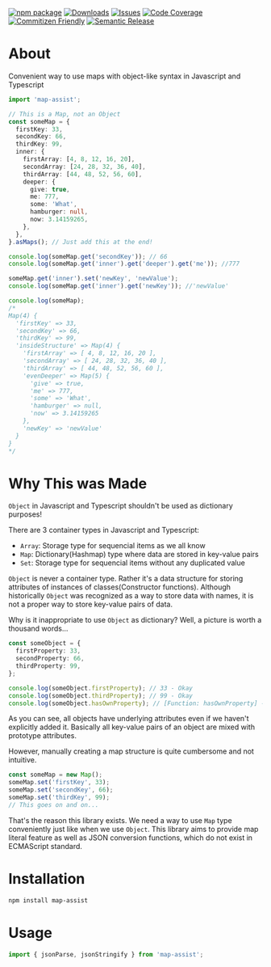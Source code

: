 [![npm package][npm-img]][npm-url]
[![Downloads][downloads-img]][downloads-url]
[![Issues][issues-img]][issues-url]
[![Code Coverage][codecov-img]][codecov-url]
[![Commitizen Friendly][commitizen-img]][commitizen-url]
[![Semantic Release][semantic-release-img]][semantic-release-url]

# About

Convenient way to use maps with object-like syntax in Javascript and Typescript

```typescript
import 'map-assist';

// This is a Map, not an Object
const someMap = {
  firstKey: 33,
  secondKey: 66,
  thirdKey: 99,
  inner: {
    firstArray: [4, 8, 12, 16, 20],
    secondArray: [24, 28, 32, 36, 40],
    thirdArray: [44, 48, 52, 56, 60],
    deeper: {
      give: true,
      me: 777,
      some: 'What',
      hamburger: null,
      now: 3.14159265,
    },
  },
}.asMaps(); // Just add this at the end!

console.log(someMap.get('secondKey')); // 66
console.log(someMap.get('inner').get('deeper').get('me')); //777

someMap.get('inner').set('newKey', 'newValue');
console.log(someMap.get('inner').get('newKey')); //'newValue'

console.log(someMap);
/*
Map(4) {
  'firstKey' => 33,
  'secondKey' => 66,
  'thirdKey' => 99,
  'insideStructure' => Map(4) {
    'firstArray' => [ 4, 8, 12, 16, 20 ],
    'secondArray' => [ 24, 28, 32, 36, 40 ],
    'thirdArray' => [ 44, 48, 52, 56, 60 ],
    'evenDeeper' => Map(5) {
      'give' => true,
      'me' => 777,
      'some' => 'What',
      'hamburger' => null,
      'now' => 3.14159265
    },
    'newKey' => 'newValue'
  }
}
*/
```

# Why This was Made

`Object` in Javascript and Typescript shouldn't be used as dictionary purposes!

There are 3 container types in Javascript and Typescript:

- `Array`: Storage type for sequencial items as we all know
- `Map`: Dictionary(Hashmap) type where data are stored in key-value pairs
- `Set`: Storage type for sequencial items without any duplicated value

`Object` is never a container type. Rather it's a data structure for storing attributes of instances of classes(Constructor functions). Although historically `Object` was recognized as a way to store data with names, it is not a proper way to store key-value pairs of data.

Why is it inappropriate to use `Object` as dictionary? Well, a picture is worth a thousand words...

```typescript
const someObject = {
  firstProperty: 33,
  secondProperty: 66,
  thirdProperty: 99,
};

console.log(someObject.firstProperty); // 33 - Okay
console.log(someObject.thirdProperty); // 99 - Okay
console.log(someObject.hasOwnProperty); // [Function: hasOwnProperty] - Huh?
```

As you can see, all objects have underlying attributes even if we haven't explicitly added it. Basically all key-value pairs of an object are mixed with prototype attributes.

However, manually creating a map structure is quite cumbersome and not intuitive.

```typescript
const someMap = new Map();
someMap.set('firstKey', 33);
someMap.set('secondKey', 66);
someMap.set('thirdKey', 99);
// This goes on and on...
```

That's the reason this library exists. We need a way to use `Map` type conveniently just like when we use `Object`. This library aims to provide map literal feature as well as JSON conversion functions, which do not exist in ECMAScript standard.

# Installation

```bash
npm install map-assist
```

# Usage

```ts
import { jsonParse, jsonStringify } from 'map-assist';
```

[downloads-img]: https://img.shields.io/npm/dt/map-assist
[downloads-url]: https://www.npmtrends.com/map-assist
[npm-img]: https://img.shields.io/npm/v/map-assist
[npm-url]: https://www.npmjs.com/package/map-assist
[issues-img]: https://img.shields.io/github/issues/ryansonshine/map-assist
[issues-url]: https://github.com/ryansonshine/map-assist/issues
[codecov-img]: https://codecov.io/gh/ryansonshine/map-assist/branch/main/graph/badge.svg
[codecov-url]: https://codecov.io/gh/ryansonshine/map-assist
[semantic-release-img]: https://img.shields.io/badge/%20%20%F0%9F%93%A6%F0%9F%9A%80-semantic--release-e10079.svg
[semantic-release-url]: https://github.com/semantic-release/semantic-release
[commitizen-img]: https://img.shields.io/badge/commitizen-friendly-brightgreen.svg
[commitizen-url]: http://commitizen.github.io/cz-cli/
